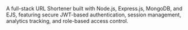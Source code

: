 A full-stack URL Shortener built with Node.js, Express.js, MongoDB, and EJS, featuring secure JWT-based authentication, session management, analytics tracking, and role-based access control.
